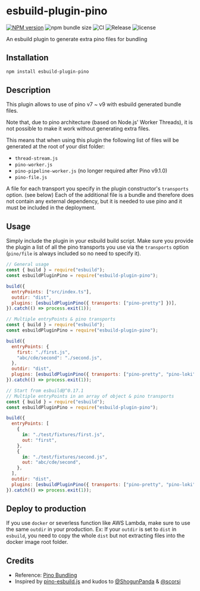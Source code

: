 # esbuild-plugin-pino

[![NPM version](https://img.shields.io/npm/v/esbuild-plugin-pino?logo=NPM)](https://www.npmjs.com/package/esbuild-plugin-pino)
![npm bundle size](https://img.shields.io/bundlephobia/min/esbuild-plugin-pino)
![CI](https://github.com/davipon/esbuild-plugin-pino/actions/workflows/ci.yml/badge.svg)
![Release](https://github.com/davipon/esbuild-plugin-pino/actions/workflows/release.yml/badge.svg)
![license](https://img.shields.io/github/license/davipon/esbuild-plugin-pino)

An esbuild plugin to generate extra pino files for bundling

## Installation

```bash
npm install esbuild-plugin-pino
```

## Description

This plugin allows to use of pino v7 ~ v9 with esbuild generated bundle files.

Note that, due to pino architecture (based on Node.js' Worker Threads), it is not possible to make it work without generating extra files.

This means that when using this plugin the following list of files will be generated at the root of your dist folder:

- `thread-stream.js`
- `pino-worker.js`
- `pino-pipeline-worker.js` (no longer required after Pino v9.1.0)
- `pino-file.js`

A file for each transport you specify in the plugin constructor's `transports` option. (see below)
Each of the additional file is a bundle and therefore does not contain any external dependency, but it is needed to use pino and it must be included in the deployment.

## Usage

Simply include the plugin in your esbuild build script. Make sure you provide the plugin a list of all the pino transports you use via the `transports` option (`pino/file` is always included so no need to specify it).

```js
// General usage
const { build } = require("esbuild");
const esbuildPluginPino = require("esbuild-plugin-pino");

build({
  entryPoints: ["src/index.ts"],
  outdir: "dist",
  plugins: [esbuildPluginPino({ transports: ["pino-pretty"] })],
}).catch(() => process.exit(1));
```

```js
// Multiple entryPoints & pino transports
const { build } = require("esbuild");
const esbuildPluginPino = require("esbuild-plugin-pino");

build({
  entryPoints: {
    first: "./first.js",
    "abc/cde/second": "./second.js",
  },
  outdir: "dist",
  plugins: [esbuildPluginPino({ transports: ["pino-pretty", "pino-loki"] })],
}).catch(() => process.exit(1));
```

```js
// Start from esbuild@^0.17.1
// Multiple entryPoints in an array of object & pino transports
const { build } = require("esbuild");
const esbuildPluginPino = require("esbuild-plugin-pino");

build({
  entryPoints: [
    {
      in: "./test/fixtures/first.js",
      out: "first",
    },
    {
      in: "./test/fixtures/second.js",
      out: "abc/cde/second",
    },
  ],
  outdir: "dist",
  plugins: [esbuildPluginPino({ transports: ["pino-pretty", "pino-loki"] })],
}).catch(() => process.exit(1));
```

## Deploy to production

If you use `docker` or severless function like AWS Lambda, make sure to use the same `outdir` in your production.
Ex: If your `outdir` is set to `dist` in `esbuild`, you need to copy the whole `dist` but not extracting files into the docker image root folder.

## Credits

- Reference: [Pino Bundling](https://github.com/pinojs/pino/blob/master/docs/bundling.md)
- Inspired by [pino-esbuild.js](https://gist.github.com/ShogunPanda/752cce88659a09bff827ef8d2ecf8c80#gistcomment-4199018) and kudos to [@ShogunPanda](https://github.com/ShogunPanda) & [@scorsi](https://github.com/scorsi)
